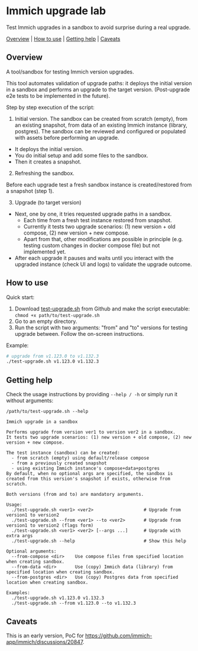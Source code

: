 # Immich upgrade lab

Test Immich upgrades in a sandbox to avoid surprise during a real upgrade.

[Overview](#overview) | [How to use](#how-to-use) | [Getting help](#getting-help) | [Caveats](#caveats)

## Overview

A tool/sandbox for testing Immich version upgrades.

This tool automates validation of upgrade paths: it deploys the initial version in a sandbox and performs an upgrade to the target version. (Post-upgrade e2e tests to be implemented in the future).

Step by step execution of the script:

1. Initial version.
The sandbox can be created from scratch (empty), from an existing snapshot, from data of an existing Immich instance (library, postgres).
The sandbox can be reviewed and configured or populated with assets before performing an upgrade.

- It deploys the initial version.
- You do initial setup and add some files to the sandbox.
- Then it creates a snapshot.

2. Refreshing the sandbox.

Before each upgrade test a fresh sandbox instance is created/restored from a snapshot (step 1).

3. Upgrade (to target version)

- Next, one by one, it tries requested upgrade paths in a sandbox.
  - Each time from a fresh test instance restored from snapshot.
  - Currently it tests two upgrade scenarios: (1) new version + old compose, (2) new version + new compose.
  - Apart from that, other modifications are possible in principle (e.g. testing custom changes in docker compose file) but not implemented yet.
- After each upgrade it pauses and waits until you interact with the upgraded instance (check UI and logs) to validate the upgrade outcome.

## How to use

Quick start:

1. Download [test-upgrade.sh](https://raw.githubusercontent.com/skatsubo/immich-upgrade-lab/refs/heads/main/test-upgrade.sh) from Github and make the script executable: `chmod +x path/to/test-upgrade.sh`
2. Go to an empty directory.
3. Run the script with two arguments: "from" and "to" versions for testing upgrade between. Follow the on-screen instructions.

Example:

```sh
# upgrade from v1.123.0 to v1.132.3
./test-upgrade.sh v1.123.0 v1.132.3
```

## Getting help

Check the usage instructions by providing `--help / -h` or simply run it without arguments:

```
/path/to/test-upgrade.sh --help

Immich upgrade in a sandbox

Performs upgrade from version ver1 to version ver2 in a sandbox.
It tests two upgrade scenarios: (1) new version + old compose, (2) new version + new compose.

The test instance (sandbox) can be created:
  - from scratch (empty) using default/release compose
  - from a previously created snapshot
  - using existing Immich instance's compose+data+postgres
By default, when no optional args are specified, the sandbox is created from this version's snapshot if exists, otherwise from scratch.

Both versions (from and to) are mandatory arguments.

Usage:
  ./test-upgrade.sh <ver1> <ver2>                   # Upgrade from version1 to version2
  ./test-upgrade.sh --from <ver1> --to <ver2>       # Upgrade from version1 to version2 (flags form)
  ./test-upgrade.sh <ver1> <ver2> [--args ...]      # Upgrade with extra args
  ./test-upgrade.sh --help                          # Show this help

Optional arguments:
  --from-compose <dir>    Use compose files from specified location when creating sandbox.
  --from-data <dir>       Use (copy) Immich data (library) from specified location when creating sandbox.
  --from-postgres <dir>   Use (copy) Postgres data from specified location when creating sandbox.

Examples:
  ./test-upgrade.sh v1.123.0 v1.132.3
  ./test-upgrade.sh --from v1.123.0 --to v1.132.3
```

## Caveats

This is an early version, PoC for https://github.com/immich-app/immich/discussions/20847.
